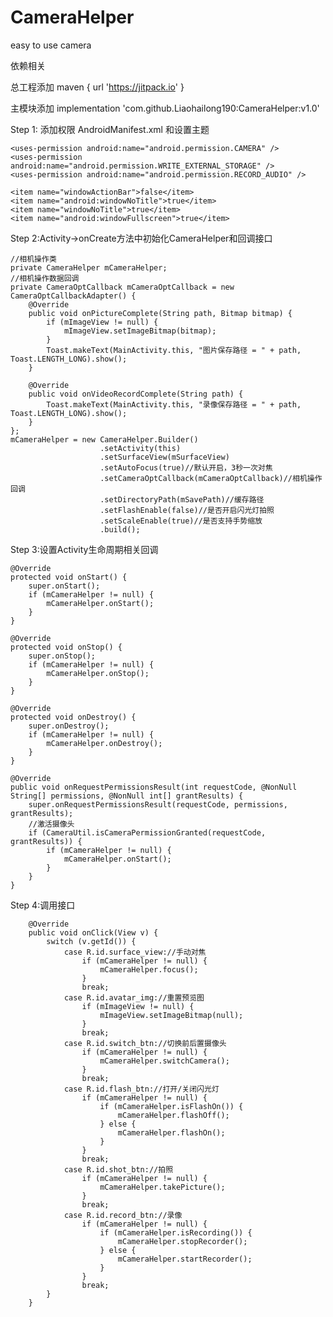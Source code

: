 # CameraHelper
easy to use camera

依赖相关


总工程添加  maven { url 'https://jitpack.io' }


主模块添加  implementation 'com.github.Liaohailong190:CameraHelper:v1.0'


Step 1: 添加权限 AndroidManifest.xml 和设置主题


    <uses-permission android:name="android.permission.CAMERA" />
    <uses-permission android:name="android.permission.WRITE_EXTERNAL_STORAGE" />
    <uses-permission android:name="android.permission.RECORD_AUDIO" />
    
    <item name="windowActionBar">false</item>
    <item name="android:windowNoTitle">true</item>
    <item name="windowNoTitle">true</item>
    <item name="android:windowFullscreen">true</item>
   
Step 2:Activity->onCreate方法中初始化CameraHelper和回调接口


    //相机操作类
    private CameraHelper mCameraHelper;
    //相机操作数据回调
    private CameraOptCallback mCameraOptCallback = new CameraOptCallbackAdapter() {
        @Override
        public void onPictureComplete(String path, Bitmap bitmap) {
            if (mImageView != null) {
                mImageView.setImageBitmap(bitmap);
            }
            Toast.makeText(MainActivity.this, "图片保存路径 = " + path, Toast.LENGTH_LONG).show();
        }

        @Override
        public void onVideoRecordComplete(String path) {
            Toast.makeText(MainActivity.this, "录像保存路径 = " + path, Toast.LENGTH_LONG).show();
        }
    };
    mCameraHelper = new CameraHelper.Builder()
                        .setActivity(this)
                        .setSurfaceView(mSurfaceView)
                        .setAutoFocus(true)//默认开启，3秒一次对焦
                        .setCameraOptCallback(mCameraOptCallback)//相机操作回调
                        .setDirectoryPath(mSavePath)//缓存路径
                        .setFlashEnable(false)//是否开启闪光灯拍照
                        .setScaleEnable(true)//是否支持手势缩放
                        .build();
                    
Step 3:设置Activity生命周期相关回调


    @Override
    protected void onStart() {
        super.onStart();
        if (mCameraHelper != null) {
            mCameraHelper.onStart();
        }
    }

    @Override
    protected void onStop() {
        super.onStop();
        if (mCameraHelper != null) {
            mCameraHelper.onStop();
        }
    }

    @Override
    protected void onDestroy() {
        super.onDestroy();
        if (mCameraHelper != null) {
            mCameraHelper.onDestroy();
        }
    }
    
    @Override
    public void onRequestPermissionsResult(int requestCode, @NonNull String[] permissions, @NonNull int[] grantResults) {
        super.onRequestPermissionsResult(requestCode, permissions, grantResults);
        //激活摄像头
        if (CameraUtil.isCameraPermissionGranted(requestCode, grantResults)) {
            if (mCameraHelper != null) {
                mCameraHelper.onStart();
            }
        }
    }
    
Step 4:调用接口


        @Override
        public void onClick(View v) {
            switch (v.getId()) {
                case R.id.surface_view://手动对焦
                    if (mCameraHelper != null) {
                        mCameraHelper.focus();
                    }
                    break;
                case R.id.avatar_img://重置预览图
                    if (mImageView != null) {
                        mImageView.setImageBitmap(null);
                    }
                    break;
                case R.id.switch_btn://切换前后置摄像头
                    if (mCameraHelper != null) {
                        mCameraHelper.switchCamera();
                    }
                    break;
                case R.id.flash_btn://打开/关闭闪光灯
                    if (mCameraHelper != null) {
                        if (mCameraHelper.isFlashOn()) {
                            mCameraHelper.flashOff();
                        } else {
                            mCameraHelper.flashOn();
                        }
                    }
                    break;
                case R.id.shot_btn://拍照
                    if (mCameraHelper != null) {
                        mCameraHelper.takePicture();
                    }
                    break;
                case R.id.record_btn://录像
                    if (mCameraHelper != null) {
                        if (mCameraHelper.isRecording()) {
                            mCameraHelper.stopRecorder();
                        } else {
                            mCameraHelper.startRecorder();
                        }
                    }
                    break;
            }
        }
    
